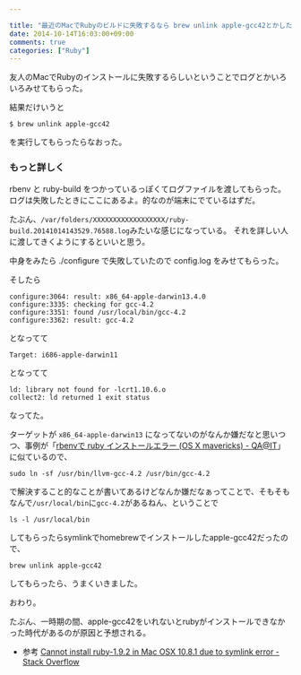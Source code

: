 ```yaml
---

title: "最近のMacでRubyのビルドに失敗するなら brew unlink apple-gcc42とかしたらいいかもしれない"
date: 2014-10-14T16:03:00+09:00
comments: true
categories: ["Ruby"]
---
```


友人のMacでRubyのインストールに失敗するらしいということでログとかいろいろみせてもらった。

結果だけいうと

```
$ brew unlink apple-gcc42
```

を実行してもらったらなおった。

### もっと詳しく

rbenv と ruby-build をつかっているっぽくてログファイルを渡してもらった。
ログは失敗したときにここにあるよ。的なのが端末にでているはずだ。

たぶん、`/var/folders/XXXXXXXXXXXXXXXXXX/ruby-build.20141014143529.76588.log`みたいな感じになっている。
それを詳しい人に渡してきくようにするといいと思う。

中身をみたら ./configure で失敗していたので config.log をみせてもらった。

そしたら

```
configure:3064: result: x86_64-apple-darwin13.4.0
configure:3335: checking for gcc-4.2
configure:3351: found /usr/local/bin/gcc-4.2
configure:3362: result: gcc-4.2
```

となってて

```
Target: i686-apple-darwin11
```

となってて

```
ld: library not found for -lcrt1.10.6.o
collect2: ld returned 1 exit status
```

なってた。

ターゲットが `x86_64-apple-darwin13` になってないのがなんか嫌だなと思いつつ、事例が「[rbenvで ruby インストールエラー (OS X mavericks)  - QA@IT](http://qa.atmarkit.co.jp/q/3491)」に似ているので、

```
sudo ln -sf /usr/bin/llvm-gcc-4.2 /usr/bin/gcc-4.2
```

で解決すること的なことが書いてあるけどなんか嫌だなぁってことで、そもそもなんで`/usr/local/bin`に`gcc-4.2`があるねん、ということで

```
ls -l /usr/local/bin
```

してもらったらsymlinkでhomebrewでインストールしたapple-gcc42だったので、

```
brew unlink apple-gcc42
```

してもらったら、うまくいきました。

おわり。

たぶん、一時期の間、apple-gcc42をいれないとrubyがインストールできなかった時代があるのが原因と予想される。

* 参考 [Cannot install ruby-1.9.2 in Mac OSX 10.8.1 due to symlink error - Stack Overflow](http://stackoverflow.com/questions/12578220/cannot-install-ruby-1-9-2-in-mac-osx-10-8-1-due-to-symlink-error)
